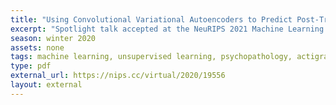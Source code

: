 ```yaml
---
title: "Using Convolutional Variational Autoencoders to Predict Post-Trauma Health Outcomes from Actigraphy Data"
excerpt: "Spotlight talk accepted at the NeuRIPS 2021 Machine Learning for Mobile Health workshop: Using Convolutional Variational Autoencoders to Predict Post-Trauma Health Outcomes from Actigraphy Data."
season: winter 2020
assets: none
tags: machine learning, unsupervised learning, psychopathology, actigraphy
type: pdf
external_url: https://nips.cc/virtual/2020/19556
layout: external
---
```


